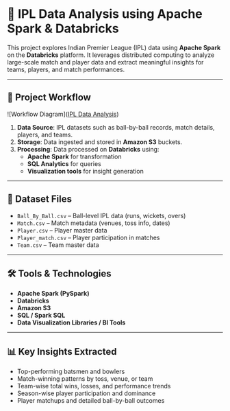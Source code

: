 # 🏏 IPL Data Analysis using Apache Spark & Databricks

This project explores Indian Premier League (IPL) data using **Apache Spark** on the **Databricks** platform. It leverages distributed computing to analyze large-scale match and player data and extract meaningful insights for teams, players, and match performances.

---

## 📌 Project Workflow

![Workflow Diagram]([IPL Data Analysis](https://github.com/RahulnathMukkolla/Ipl-Data-Analysis-Using-Apache-Spark/blob/main/IPL%20Data%20Analysis%20.png))

1. **Data Source**: IPL datasets such as ball-by-ball records, match details, players, and teams.
2. **Storage**: Data ingested and stored in **Amazon S3** buckets.
3. **Processing**: Data processed on **Databricks** using:
   - **Apache Spark** for transformation
   - **SQL Analytics** for queries
   - **Visualization tools** for insight generation

---

## 🧾 Dataset Files

- `Ball_By_Ball.csv` – Ball-level IPL data (runs, wickets, overs)
- `Match.csv` – Match metadata (venues, toss info, dates)
- `Player.csv` – Player master data
- `Player_match.csv` – Player participation in matches
- `Team.csv` – Team master data

---

## 🛠️ Tools & Technologies

- **Apache Spark (PySpark)**
- **Databricks**
- **Amazon S3**
- **SQL / Spark SQL**
- **Data Visualization Libraries / BI Tools**

---

## 📊 Key Insights Extracted

- Top-performing batsmen and bowlers
- Match-winning patterns by toss, venue, or team
- Team-wise total wins, losses, and performance trends
- Season-wise player participation and dominance
- Player matchups and detailed ball-by-ball outcomes
